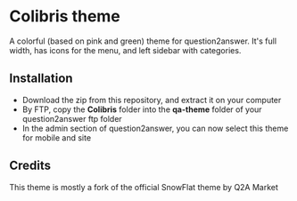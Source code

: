 # Colibris theme
A colorful (based on pink and green) theme for question2answer.
It's full width, has icons for the menu, and left sidebar with categories.

## Installation
- Download the zip from this repository, and extract it on your computer
- By FTP, copy the **Colibris** folder into the **qa-theme** folder of your question2answer ftp folder
- In the admin section of question2answer, you can now select this theme for mobile and site

## Credits
This theme is mostly a fork of the official SnowFlat theme by Q2A Market
